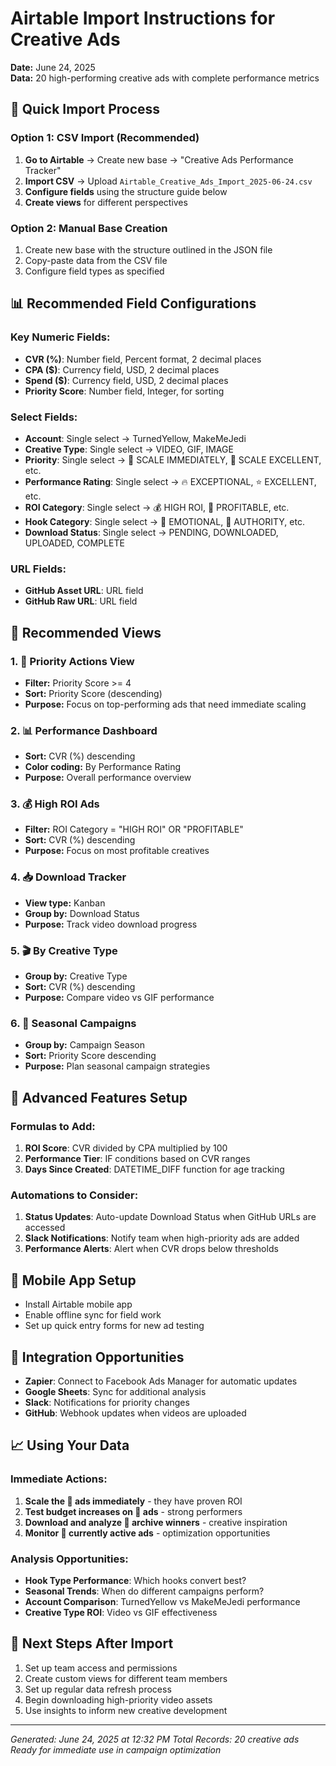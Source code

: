 # Airtable Import Instructions for Creative Ads
**Date:** June 24, 2025  
**Data:** 20 high-performing creative ads with complete performance metrics

## 🎯 **Quick Import Process**

### Option 1: CSV Import (Recommended)
1. **Go to Airtable** → Create new base → "Creative Ads Performance Tracker"
2. **Import CSV** → Upload `Airtable_Creative_Ads_Import_2025-06-24.csv`
3. **Configure fields** using the structure guide below
4. **Create views** for different perspectives

### Option 2: Manual Base Creation
1. Create new base with the structure outlined in the JSON file
2. Copy-paste data from the CSV file
3. Configure field types as specified

## 📊 **Recommended Field Configurations**

### Key Numeric Fields:
- **CVR (%)**: Number field, Percent format, 2 decimal places
- **CPA ($)**: Currency field, USD, 2 decimal places  
- **Spend ($)**: Currency field, USD, 2 decimal places
- **Priority Score**: Number field, Integer, for sorting

### Select Fields:
- **Account**: Single select → TurnedYellow, MakeMeJedi
- **Creative Type**: Single select → VIDEO, GIF, IMAGE
- **Priority**: Single select → 🥇 SCALE IMMEDIATELY, 🥈 SCALE EXCELLENT, etc.
- **Performance Rating**: Single select → 🔥 EXCEPTIONAL, ⭐ EXCELLENT, etc.
- **ROI Category**: Single select → 💰 HIGH ROI, 💚 PROFITABLE, etc.
- **Hook Category**: Single select → 💝 EMOTIONAL, 👑 AUTHORITY, etc.
- **Download Status**: Single select → PENDING, DOWNLOADED, UPLOADED, COMPLETE

### URL Fields:
- **GitHub Asset URL**: URL field
- **GitHub Raw URL**: URL field

## 🎨 **Recommended Views**

### 1. 🥇 **Priority Actions View**
- **Filter:** Priority Score >= 4
- **Sort:** Priority Score (descending)
- **Purpose:** Focus on top-performing ads that need immediate scaling

### 2. 📊 **Performance Dashboard**
- **Sort:** CVR (%) descending
- **Color coding:** By Performance Rating
- **Purpose:** Overall performance overview

### 3. 💰 **High ROI Ads**
- **Filter:** ROI Category = "HIGH ROI" OR "PROFITABLE"
- **Sort:** CVR (%) descending
- **Purpose:** Focus on most profitable creatives

### 4. 📥 **Download Tracker**
- **View type:** Kanban
- **Group by:** Download Status
- **Purpose:** Track video download progress

### 5. 🎬 **By Creative Type**
- **Group by:** Creative Type
- **Sort:** CVR (%) descending
- **Purpose:** Compare video vs GIF performance

### 6. 📅 **Seasonal Campaigns**
- **Group by:** Campaign Season
- **Sort:** Priority Score descending
- **Purpose:** Plan seasonal campaign strategies

## 🔧 **Advanced Features Setup**

### Formulas to Add:
1. **ROI Score**: CVR divided by CPA multiplied by 100
2. **Performance Tier**: IF conditions based on CVR ranges
3. **Days Since Created**: DATETIME_DIFF function for age tracking

### Automations to Consider:
1. **Status Updates**: Auto-update Download Status when GitHub URLs are accessed
2. **Slack Notifications**: Notify team when high-priority ads are added
3. **Performance Alerts**: Alert when CVR drops below thresholds

## 📱 **Mobile App Setup**
- Install Airtable mobile app
- Enable offline sync for field work
- Set up quick entry forms for new ad testing

## 🔗 **Integration Opportunities**
- **Zapier**: Connect to Facebook Ads Manager for automatic updates
- **Google Sheets**: Sync for additional analysis
- **Slack**: Notifications for priority changes
- **GitHub**: Webhook updates when videos are uploaded

## 📈 **Using Your Data**

### Immediate Actions:
1. **Scale the 🥇 ads immediately** - they have proven ROI
2. **Test budget increases on 🥈 ads** - strong performers
3. **Download and analyze 🔵 archive winners** - creative inspiration
4. **Monitor 🔴 currently active ads** - optimization opportunities

### Analysis Opportunities:
- **Hook Type Performance**: Which hooks convert best?
- **Seasonal Trends**: When do different campaigns perform?
- **Account Comparison**: TurnedYellow vs MakeMeJedi performance
- **Creative Type ROI**: Video vs GIF effectiveness

## 🎯 **Next Steps After Import**
1. Set up team access and permissions
2. Create custom views for different team members
3. Set up regular data refresh process
4. Begin downloading high-priority video assets
5. Use insights to inform new creative development

---
*Generated: June 24, 2025 at 12:32 PM*
*Total Records: 20 creative ads*
*Ready for immediate use in campaign optimization*

